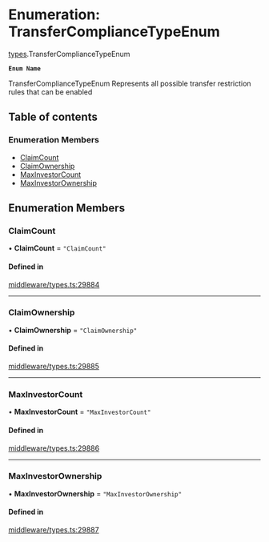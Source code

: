 # Enumeration: TransferComplianceTypeEnum

[types](../wiki/types).TransferComplianceTypeEnum

**`Enum Name`**

 TransferComplianceTypeEnum
 Represents all possible transfer restriction rules that can be enabled

## Table of contents

### Enumeration Members

- [ClaimCount](../wiki/types.TransferComplianceTypeEnum#claimcount)
- [ClaimOwnership](../wiki/types.TransferComplianceTypeEnum#claimownership)
- [MaxInvestorCount](../wiki/types.TransferComplianceTypeEnum#maxinvestorcount)
- [MaxInvestorOwnership](../wiki/types.TransferComplianceTypeEnum#maxinvestorownership)

## Enumeration Members

### ClaimCount

• **ClaimCount** = ``"ClaimCount"``

#### Defined in

[middleware/types.ts:29884](https://github.com/PolymeshAssociation/polymesh-sdk/blob/07b115c8/src/middleware/types.ts#L29884)

___

### ClaimOwnership

• **ClaimOwnership** = ``"ClaimOwnership"``

#### Defined in

[middleware/types.ts:29885](https://github.com/PolymeshAssociation/polymesh-sdk/blob/07b115c8/src/middleware/types.ts#L29885)

___

### MaxInvestorCount

• **MaxInvestorCount** = ``"MaxInvestorCount"``

#### Defined in

[middleware/types.ts:29886](https://github.com/PolymeshAssociation/polymesh-sdk/blob/07b115c8/src/middleware/types.ts#L29886)

___

### MaxInvestorOwnership

• **MaxInvestorOwnership** = ``"MaxInvestorOwnership"``

#### Defined in

[middleware/types.ts:29887](https://github.com/PolymeshAssociation/polymesh-sdk/blob/07b115c8/src/middleware/types.ts#L29887)
